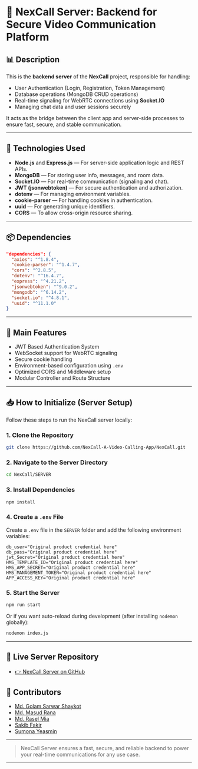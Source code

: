 # 🚀 NexCall Server: Backend for Secure Video Communication Platform

## 📊 Description
This is the **backend server** of the **NexCall** project, responsible for handling:
- User Authentication (Login, Registration, Token Management)
- Database operations (MongoDB CRUD operations)
- Real-time signaling for WebRTC connections using **Socket.IO**
- Managing chat data and user sessions securely

It acts as the bridge between the client app and server-side processes to ensure fast, secure, and stable communication.

---

## 🔧 Technologies Used
- **Node.js** and **Express.js** — For server-side application logic and REST APIs.
- **MongoDB** — For storing user info, messages, and room data.
- **Socket.IO** — For real-time communication (signaling and chat).
- **JWT (jsonwebtoken)** — For secure authentication and authorization.
- **dotenv** — For managing environment variables.
- **cookie-parser** — For handling cookies in authentication.
- **uuid** — For generating unique identifiers.
- **CORS** — To allow cross-origin resource sharing.

---

## 📦 Dependencies
```json
"dependencies": {
  "axios": "^1.8.4",
  "cookie-parser": "^1.4.7",
  "cors": "^2.8.5",
  "dotenv": "^16.4.7",
  "express": "^4.21.2",
  "jsonwebtoken": "^9.0.2",
  "mongodb": "^6.14.2",
  "socket.io": "^4.8.1",
  "uuid": "^11.1.0"
}
```

---

## 🔗 Main Features
- JWT Based Authentication System
- WebSocket support for WebRTC signaling
- Secure cookie handling
- Environment-based configuration using `.env`
- Optimized CORS and Middleware setup
- Modular Controller and Route Structure

---

## 📥 How to Initialize (Server Setup)

Follow these steps to run the NexCall server locally:

### 1. Clone the Repository
```bash
git clone https://github.com/NexCall-A-Video-Calling-App/NexCall.git
```

### 2. Navigate to the Server Directory
```bash
cd NexCall/SERVER
```

### 3. Install Dependencies
```bash
npm install
```

### 4. Create a `.env` File
Create a `.env` file in the `SERVER` folder and add the following environment variables:
```env
db_user="Original product credential here"
db_pass="Original product credential here"
jwt_Secret="Original product credential here" 
HMS_TEMPLATE_ID="Original product credential here"
HMS_APP_SECRET="Original product credential here"
HMS_MANAGEMENT_TOKEN="Original product credential here" 
APP_ACCESS_KEY="Original product credential here"
```
 

### 5. Start the Server
```bash
npm run start
```

Or if you want auto-reload during development (after installing `nodemon` globally):
```bash
nodemon index.js
```

---

## 🚀 Live Server Repository
- [👉 NexCall Server on GitHub](https://github.com/NexCall-A-Video-Calling-App/NexCall/tree/main/SERVER)


## 👥 Contributors
- [Md. Golam Sarwar Shaykot](https://github.com/gs-shaykot)
- [Md. Masud Rana](https://github.com/masud2005)
- [Md. Rasel Mia](https://github.com/raselworshop)
- [Sakib Fakir](https://github.com/SakibFakir69)
- [Sumona Yeasmin](https://github.com/SumonaYeasmin)

---

> NexCall Server ensures a fast, secure, and reliable backend to power your real-time communications for any use case.

---

